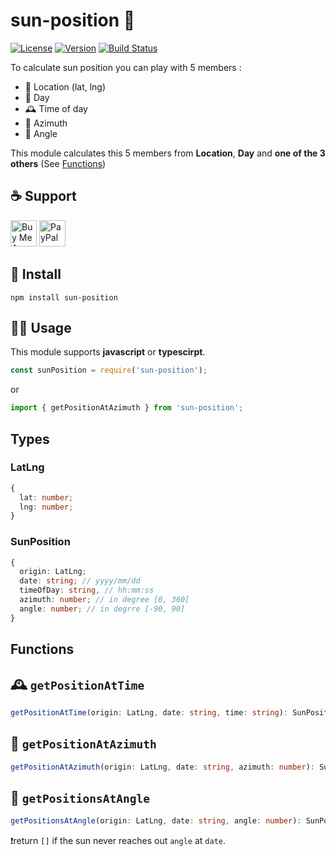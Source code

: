 # sun-position 🌄
[![License](https://img.shields.io/github/license/Jeremy38100/sun-position)](LICENSE)
[![Version](https://img.shields.io/npm/v/sun-position.svg)](https://www.npmjs.com/package/sun-horizon)
[![Build Status](https://travis-ci.org/Jeremy38100/sun-position.svg?branch=master)](https://travis-ci.org/Jeremy38100/sun-position)

To calculate sun position you can play with 5 members :
 - 📌 Location (lat, lng)
 - 📅 Day
 - 🕰 Time of day
 - 🧭 Azimuth
 - 📐 Angle

This module calculates this 5 members from **Location**, **Day** and **one of the 3 others** (See [Functions](#Functions))

## ☕️ Support
<a href="https://www.buymeacoffee.com/jOVt3wg" target="_blank"><img src="https://cdn.buymeacoffee.com/buttons/default-orange.png" alt="Buy Me A Coffee" height="42" ></a>
<a href="https://www.paypal.me/Jeremy38100" target="_blank"><img src="https://www.paypalobjects.com/webstatic/en_US/i/buttons/PP_logo_h_200x51.png" height="42" alt="PayPal"></a>

## 🏁 Install
`npm install sun-position`

## 🏃‍♂️ Usage

This module supports __javascript__ or __typescirpt__.

```js
const sunPosition = require('sun-position');
```

or

```ts
import { getPositionAtAzimuth } from 'sun-position';
```

## Types

### LatLng
```ts
{
  lat: number;
  lng: number;
}
```

### SunPosition
```ts
{
  origin: LatLng;
  date: string; // yyyy/mm/dd
  timeOfDay: string, // hh:mm:ss
  azimuth: number; // in degree [0, 360[
  angle: number; // in degrre [-90, 90]
}
```

## Functions

## 🕰 `getPositionAtTime`

```ts :
getPositionAtTime(origin: LatLng, date: string, time: string): SunPosition
```

## 🧭 `getPositionAtAzimuth`

```ts :
getPositionAtAzimuth(origin: LatLng, date: string, azimuth: number): SunPosition
```

## 📐 `getPositionsAtAngle`

```ts
getPositionsAtAngle(origin: LatLng, date: string, angle: number): SunPosition[]
```

❗️return `[]` if the sun never reaches out `angle` at `date`.